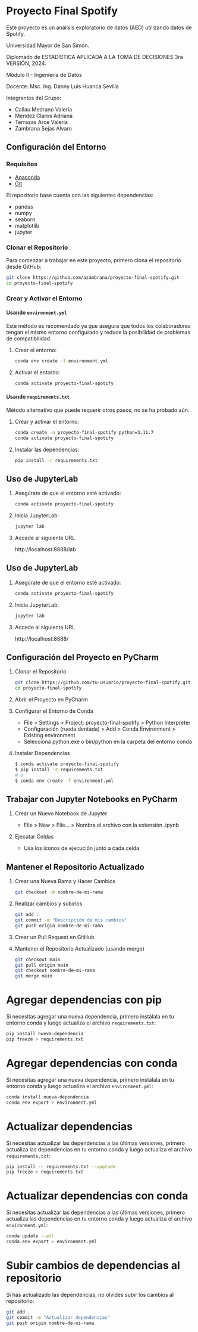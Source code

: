 # Proyecto Final Spotify

Este proyecto es un análisis exploratorio de datos (AED) utilizando datos de Spotify.

Universidad Mayor de San Simón.

Diplomado de ESTADÍSTICA APLICADA A LA TOMA DE DECISIONES 3ra VERSIÓN, 2024.  

Módulo II - Ingeniería de Datos

Docente:  Msc. Ing. Danny Luis Huanca Sevilla 

Integrantes del Grupo:

- Callau Medrano Valeria 
- Mendez Claros Adriana 
- Terrazas Arce Valeria 
- Zambrana Sejas Alvaro 

## Configuración del Entorno

### Requisitos

- [Anaconda](https://www.anaconda.com/products/distribution)
- [Git](https://git-scm.com/)

El repositorio base cuenta con las siguientes dependencias:

- pandas
- numpy
- seaborn
- matplotlib
- jupyter

### Clonar el Repositorio

Para comenzar a trabajar en este proyecto, primero clona el repositorio desde GitHub:

```bash   
git clone https://github.com/azambrana/proyecto-final-spotify.git
cd proyecto-final-spotify
```

### Crear y Activar el Entorno

#### Usando `environment.yml` 

Este método es recomendado ya que asegura que todos los colaboradores tengan el mismo entorno configurado y reduce la posibilidad de problemas de compatibilidad.

1. Crear el entorno:
    ```bash
    conda env create -f environment.yml
    ```

2. Activar el entorno:
    ```bash
    conda activate proyecto-final-spotify
    ```

#### Usando `requirements.txt` 

Método alternativo que puede requerir otros pasos, no se ha probado aún.

1. Crear y activar el entorno:
    ```bash
    conda create -n proyecto-final-spotify python=3.11.7
    conda activate proyecto-final-spotify
    ```

2. Instalar las dependencias:
    ```bash
    pip install -r requirements.txt
    ```

## Uso de JupyterLab

1. Asegúrate de que el entorno esté activado:
    ```bash
    conda activate proyecto-final-spotify
    ```

2. Inicia JupyterLab:
    ```bash
    jupyter lab
    ```

3. Accede al siguiente URL

   http://localhost:8888/lab

## Uso de JupyterLab

1. Asegúrate de que el entorno esté activado:
    ```bash
    conda activate proyecto-final-spotify
    ```

2. Inicia JupyterLab:
    ```bash
    jupyter lab
    ```

3. Accede al siguiente URL

   http://localhost:8888/

## Configuración del Proyecto en PyCharm

1. Clonar el Repositorio
    ```bash
    git clone https://github.com/tu-usuario/proyecto-final-spotify.git
    cd proyecto-final-spotify
    ```

2. Abrir el Proyecto en PyCharm

3. Configurar el Entorno de Conda
    - File > Settings > Project: proyecto-final-spotify > Python Interpreter
    - Configuración (rueda dentada) > Add > Conda Environment > Existing environment
    - Selecciona python.exe o bin/python en la carpeta del entorno conda

4. Instalar Dependencias
    ```bash
    $ conda activate proyecto-final-spotify
    $ pip install -r requirements.txt
    # o
    $ conda env create -f environment.yml
    ```

## Trabajar con Jupyter Notebooks en PyCharm

1. Crear un Nuevo Notebook de Jupyter
    - File > New > File... > Nombra el archivo con la extensión .ipynb

2. Ejecutar Celdas
    - Usa los íconos de ejecución junto a cada celda

## Mantener el Repositorio Actualizado

1. Crear una Nueva Rama y Hacer Cambios
    ```bash
    git checkout -b nombre-de-mi-rama
    ```

2. Realizar cambios y subirlos
    ```bash
    git add .
    git commit -m "Descripción de mis cambios"
    git push origin nombre-de-mi-rama
    ```

3. Crear un Pull Request en GitHub

4. Mantener el Repositorio Actualizado (usando merge)
    ```bash
    git checkout main
    git pull origin main
    git checkout nombre-de-mi-rama
    git merge main
    ```

# Agregar dependencias con pip

Si necesitas agregar una nueva dependencia, primero instálala en tu entorno conda y luego actualiza el archivo `requirements.txt`:

```bash
pip install nueva-dependencia
pip freeze > requirements.txt
```

# Agregar dependencias con conda

Si necesitas agregar una nueva dependencia, primero instálala en tu entorno conda y luego actualiza el archivo `environment.yml`:

```bash
conda install nueva-dependencia
conda env export > environment.yml
```

# Actualizar dependencias

Si necesitas actualizar las dependencias a las últimas versiones, primero actualiza las dependencias en tu entorno conda y luego actualiza el archivo `requirements.txt`:

```bash
pip install -r requirements.txt --upgrade
pip freeze > requirements.txt
```

# Actualizar dependencias con conda

Si necesitas actualizar las dependencias a las últimas versiones, primero actualiza las dependencias en tu entorno conda y luego actualiza el archivo `environment.yml`:

```bash
conda update --all
conda env export > environment.yml
```

# Subir cambios de dependencias al repositorio

Si has actualizado las dependencias, no olvides subir los cambios al repositorio:

```bash
git add .
git commit -m "Actualizar dependencias"
git push origin nombre-de-mi-rama
```




